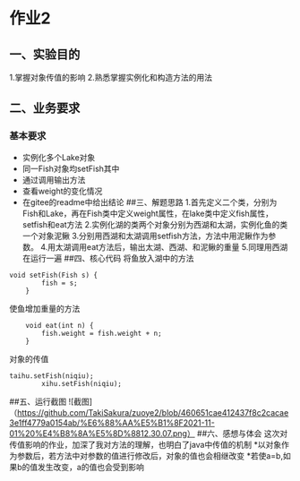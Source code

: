 # 作业2
## 一、实验目的
1.掌握对象传值的影响
2.熟悉掌握实例化和构造方法的用法
## 二、业务要求
### 基本要求
* 实例化多个Lake对象
* 同一Fish对象均setFish其中
* 通过调用输出方法
* 查看weight的变化情况
* 在gitee的readme中给出结论
##三、解题思路
1.首先定义二个类，分别为Fish和Lake，再在Fish类中定义weight属性，在lake类中定义fish属性，setfish和eat方法
2.实例化湖的类两个对象分别为西湖和太湖，实例化鱼的类一个对象泥鳅
3.分别用西湖和太湖调用setfish方法，方法中用泥鳅作为参数。
4.用太湖调用eat方法后，输出太湖、西湖、和泥鳅的重量
5.同理用西湖在运行一遍
##四、核心代码
将鱼放入湖中的方法
```
void setFish(Fish s) {
        fish = s;
    }
```
使鱼增加重量的方法
```
    void eat(int n) {
        fish.weight = fish.weight + n;
    }
```
对象的传值
```
taihu.setFish(niqiu);
        xihu.setFish(niqiu);
```
##五、运行截图
![截图]（https://github.com/TakiSakura/zuoye2/blob/460651cae412437f8c2cacae3e1ff4779a0154ab/%E6%88%AA%E5%B1%8F2021-11-01%20%E4%B8%8A%E5%8D%8812.30.07.png）
##六、感想与体会
这次对传值影响的作业，加深了我对方法的理解，也明白了java中传值的机制
*以对象作为参数后，若方法中对参数的值进行修改后，对象的值也会相继改变
*若使a=b,如果b的值发生改变，a的值也会受到影响